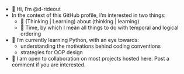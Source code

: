 - 👋 Hi, I’m @d-rideout
- In the context of this GitHub profile, I’m interested in two things:
  - 🌱 (Thinking | Learning) about (thinking | learning)
  - 🌱 Time, by which I mean all things to do with temporal and logical ordering <!-- (and note that 'orderings' are often linear ('complete'/'total'), but not always)-->
- :musical_keyboard: I’m currently learning Python, with an eye towards:
  - understanding the motivations behind coding conventions
  - strategies for OOP design
- 💞️ I am open to collaboration on most projects hosted here.  Post a comment if you are interested.
<!-- - 📫 How to reach me ... 👀 -->

<!---
d-rideout/d-rideout is a ✨ special ✨ repository because its `README.md` (this file) appears on your GitHub profile.
You can click the Preview link to take a look at your changes.
--->
